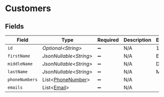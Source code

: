 # Customers


## Fields

| Field                                                        | Type                                                         | Required                                                     | Description                                                  | Example                                                      |
| ------------------------------------------------------------ | ------------------------------------------------------------ | ------------------------------------------------------------ | ------------------------------------------------------------ | ------------------------------------------------------------ |
| `id`                                                         | *Optional\<String>*                                          | :heavy_minus_sign:                                           | N/A                                                          | 12345                                                        |
| `firstName`                                                  | *JsonNullable\<String>*                                      | :heavy_minus_sign:                                           | N/A                                                          | Elon                                                         |
| `middleName`                                                 | *JsonNullable\<String>*                                      | :heavy_minus_sign:                                           | N/A                                                          | D.                                                           |
| `lastName`                                                   | *JsonNullable\<String>*                                      | :heavy_minus_sign:                                           | N/A                                                          | Musk                                                         |
| `phoneNumbers`                                               | List\<[PhoneNumber](../../models/components/PhoneNumber.md)> | :heavy_minus_sign:                                           | N/A                                                          |                                                              |
| `emails`                                                     | List\<[Email](../../models/components/Email.md)>             | :heavy_minus_sign:                                           | N/A                                                          |                                                              |